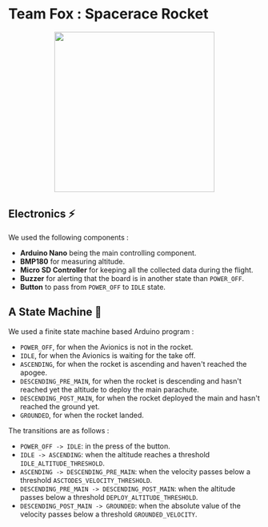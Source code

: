 # Team Fox : Spacerace Rocket

<p align="center">
  <a href="https://github.com/holoisme/Fox">
    <img src="https://github.com/holoisme/spacerace-rocket-arduino/assets/77677018/245f3916-8faa-4bf5-9846-6d2dbefd9a1b" width="320">
  </a>
</p>

## Electronics ⚡
We used the following components :
* **Arduino Nano** being the main controlling component.
* **BMP180** for measuring altitude.
* **Micro SD Controller** for keeping all the collected data during the flight.
* **Buzzer** for alerting that the board is in another state than `POWER_OFF`.
* **Button** to pass from `POWER_OFF` to `IDLE` state.

## A State Machine 🤖
We used a finite state machine based Arduino program :
* `POWER_OFF`, for when the Avionics is not in the rocket.
* `IDLE`, for when the Avionics is waiting for the take off.
* `ASCENDING`, for when the rocket is ascending and haven't reached the apogee.
* `DESCENDING_PRE_MAIN`, for when the rocket is descending and hasn't reached yet the altitude to deploy the main parachute.
* `DESCENDING_POST_MAIN`, for when the rocket deployed the main and hasn't reached the ground yet.
* `GROUNDED`, for when the rocket landed.

The transitions are as follows :
* `POWER_OFF -> IDLE`: in the press of the button.
* `IDLE -> ASCENDING`: when the altitude reaches a threshold `IDLE_ALTITUDE_THRESHOLD`.
* `ASCENDING -> DESCENDING_PRE_MAIN`: when the velocity passes below a threshold `ASCTODES_VELOCITY_THRESHOLD`.
* `DESCENDING_PRE_MAIN -> DESCENDING_POST_MAIN`: when the altitude passes below a threshold `DEPLOY_ALTITUDE_THRESHOLD`.
* `DESCENDING_POST_MAIN -> GROUNDED`: when the absolute value of the velocity passes below a threshold `GROUNDED_VELOCITY`. 
